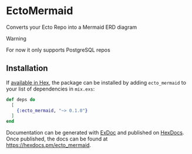 # EctoMermaid

Converts your Ecto Repo into a Mermaid ERD diagram

> [!WARNING]
> For now it only supports PostgreSQL repos

## Installation

If [available in Hex](https://hex.pm/docs/publish), the package can be installed
by adding `ecto_mermaid` to your list of dependencies in `mix.exs`:

```elixir
def deps do
  [
    {:ecto_mermaid, "~> 0.1.0"}
  ]
end
```

Documentation can be generated with [ExDoc](https://github.com/elixir-lang/ex_doc)
and published on [HexDocs](https://hexdocs.pm). Once published, the docs can
be found at <https://hexdocs.pm/ecto_mermaid>.
